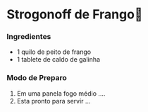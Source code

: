 # Strogonoff de Frango:chicken: #

### Ingredientes ###

* 1 quilo de  peito de frango
* 1 tablete de caldo de galinha



### Modo de Preparo ###

1. Em uma panela fogo médio ....
2. Esta pronto para servir ...











